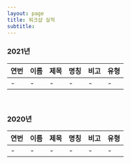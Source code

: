 ```yaml
---
layout: page
title: 워크샵 실적
subtitle:
---
```


### 2021년

| 연번 | 이름 | 제목 | 명칭 | 비고 | 유형 | 
| :------ |:--- | :--- | :--- | :--- | :--- |
| - | - | - | - | - | - |

<br>

### 2020년

| 연번 | 이름 | 제목 | 명칭 | 비고 | 유형 | 
| :------ |:--- | :--- | :--- | :--- | :--- |
| - | - | - | - | - | - |

<br>
